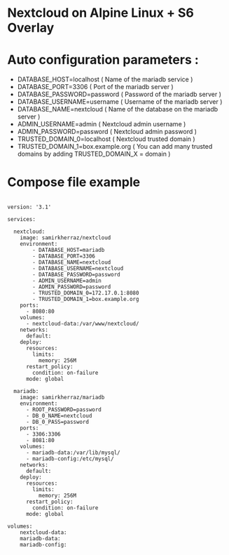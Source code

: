 # Nextcloud on Alpine Linux + S6 Overlay

# Auto configuration parameters :

- DATABASE_HOST=localhost ( Name of the mariadb service  )
- DATABASE_PORT=3306 ( Port of the mariadb server )
- DATABASE_PASSWORD=password ( Password of the mariadb server )
- DATABASE_USERNAME=username ( Username of the mariadb server )
- DATABASE_NAME=nextcloud ( Name of the database on the mariadb server )
- ADMIN_USERNAME=admin ( Nextcloud admin username )
- ADMIN_PASSWORD=password ( Nextcloud admin password  )
- TRUSTED_DOMAIN_0=localhost  ( Nextcloud trusted domain )
- TRUSTED_DOMAIN_1=box.example.org  ( You can add many trusted domains by adding TRUSTED_DOMAIN_X = domain )



# Compose file example

```

version: '3.1'

services:

  nextcloud:
    image: samirkherraz/nextcloud
    environment:
        - DATABASE_HOST=mariadb
        - DATABASE_PORT=3306
        - DATABASE_NAME=nextcloud
        - DATABASE_USERNAME=nextcloud
        - DATABASE_PASSWORD=password
        - ADMIN_USERNAME=admin
        - ADMIN_PASSWORD=password
        - TRUSTED_DOMAIN_0=172.17.0.1:8080
        - TRUSTED_DOMAIN_1=box.example.org
    ports:
      - 8080:80
    volumes:
      - nextcloud-data:/var/www/nextcloud/
    networks:
      default:
    deploy:
      resources:
        limits:
          memory: 256M
      restart_policy:
        condition: on-failure
      mode: global

  mariadb:
    image: samirkherraz/mariadb
    environment:
      - ROOT_PASSWORD=password
      - DB_0_NAME=nextcloud
      - DB_0_PASS=password
    ports:
      - 3306:3306
      - 8081:80
    volumes:
      - mariadb-data:/var/lib/mysql/
      - mariadb-config:/etc/mysql/
    networks:
      default:
    deploy:
      resources:
        limits:
          memory: 256M
      restart_policy:
        condition: on-failure
      mode: global

volumes:
    nextcloud-data:
    mariadb-data:
    mariadb-config:

```
